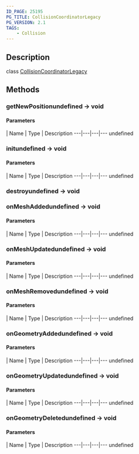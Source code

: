 ```yaml
---
ID_PAGE: 25195
PG_TITLE: CollisionCoordinatorLegacy
PG_VERSION: 2.1
TAGS:
    - Collision
---
```

## Description

class [CollisionCoordinatorLegacy](/classes/2.4/CollisionCoordinatorLegacy)



## Methods

### getNewPositionundefined &rarr; void



#### Parameters
 | Name | Type | Description
---|---|---|---
undefined
### initundefined &rarr; void



#### Parameters
 | Name | Type | Description
---|---|---|---
undefined
### destroyundefined &rarr; void


### onMeshAddedundefined &rarr; void



#### Parameters
 | Name | Type | Description
---|---|---|---
undefined
### onMeshUpdatedundefined &rarr; void



#### Parameters
 | Name | Type | Description
---|---|---|---
undefined
### onMeshRemovedundefined &rarr; void



#### Parameters
 | Name | Type | Description
---|---|---|---
undefined
### onGeometryAddedundefined &rarr; void



#### Parameters
 | Name | Type | Description
---|---|---|---
undefined
### onGeometryUpdatedundefined &rarr; void



#### Parameters
 | Name | Type | Description
---|---|---|---
undefined
### onGeometryDeletedundefined &rarr; void



#### Parameters
 | Name | Type | Description
---|---|---|---
undefined
